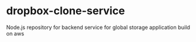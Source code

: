 # dropbox-clone-service
Node.js repository for backend service for global storage application build on aws
